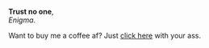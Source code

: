 **Trust no one**,<br>
*Enigma*.

Want to buy me a coffee af? Just [click here](https://saweria.co/sukalaper) with your ass.
